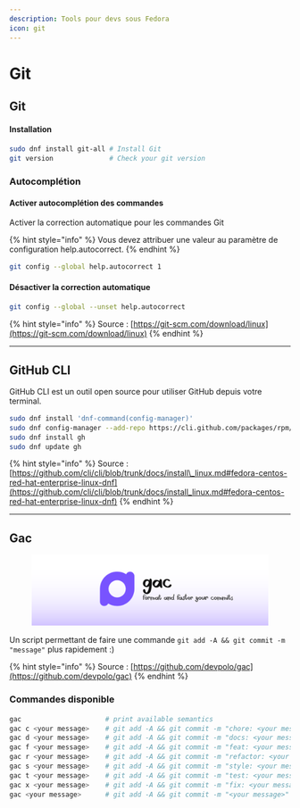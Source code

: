 ```yaml
---
description: Tools pour devs sous Fedora
icon: git
---
```


# Git

####

## Git

#### Installation

```bash
sudo dnf install git-all # Install Git
git version              # Check your git version
```

### Autocomplétion

#### Activer autocomplétion des commandes

Activer la correction automatique pour les commandes Git

{% hint style="info" %}
Vous devez attribuer une valeur au paramètre de configuration help.autocorrect.
{% endhint %}

```bash
git config --global help.autocorrect 1
```

#### Désactiver la correction automatique

```bash
git config --global --unset help.autocorrect
```

{% hint style="info" %}
Source : [https://git-scm.com/download/linux](https://git-scm.com/download/linux)
{% endhint %}

***

## GitHub CLI

GitHub CLI est un outil open source pour utiliser GitHub depuis votre terminal.

```bash
sudo dnf install 'dnf-command(config-manager)'
sudo dnf config-manager --add-repo https://cli.github.com/packages/rpm/gh-cli.repo
sudo dnf install gh
sudo dnf update gh
```

{% hint style="info" %}
Source : [https://github.com/cli/cli/blob/trunk/docs/install\_linux.md#fedora-centos-red-hat-enterprise-linux-dnf](https://github.com/cli/cli/blob/trunk/docs/install_linux.md#fedora-centos-red-hat-enterprise-linux-dnf)
{% endhint %}

***

## Gac

<figure><img src="../../../.gitbook/assets/gac.svg" alt="" width="563"><figcaption></figcaption></figure>

Un script permettant de faire une commande `git add -A && git commit -m "message"` plus rapidement :)

{% hint style="info" %}
Source : [https://github.com/devpolo/gac](https://github.com/devpolo/gac)
{% endhint %}

### Commandes disponible

```bash
gac                     # print available semantics
gac c <your message>    # git add -A && git commit -m "chore: <your message>"
gac d <your message>    # git add -A && git commit -m "docs: <your message>"
gac f <your message>    # git add -A && git commit -m "feat: <your message>"
gac r <your message>    # git add -A && git commit -m "refactor: <your message>"
gac s <your message>    # git add -A && git commit -m "style: <your message>"
gac t <your message>    # git add -A && git commit -m "test: <your message>"
gac x <your message>    # git add -A && git commit -m "fix: <your message>"
gac <your message>      # git add -A && git commit -m "<your message>"
```
